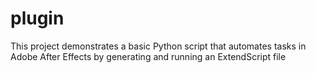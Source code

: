 # plugin
This project demonstrates a basic Python script that automates tasks in Adobe After Effects by generating and running an ExtendScript file
